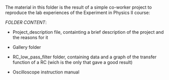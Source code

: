 
The material in this folder is the result of a simple co-worker project to reproduce the lab experiences of the Experiment in Physics II course:

*FOLDER CONTENT*:

- Project_description file, containting a brief description of the project and the reasons for it

- Gallery folder

- RC_low_pass_filter folder, containing data and a graph of the transfer function of a RC (wich is the only that gave a good result)

- Oscilloscope instruction manual
 
